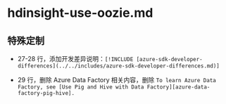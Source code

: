 # hdinsight-use-oozie.md

## 特殊定制

* 27-28 行，添加开发差异说明：`[!INCLUDE [azure-sdk-developer-differences](../../includes/azure-sdk-developer-differences.md)]`

* 29 行，删除 Azure Data Factory 相关内容，删除 `To learn Azure Data Factory, see [Use Pig and Hive with Data Factory][azure-data-factory-pig-hive].`